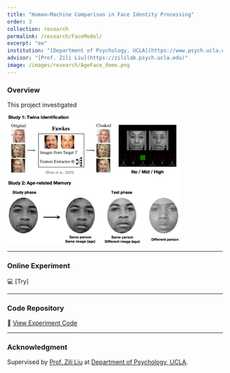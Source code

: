 ```yaml
---
title: "Human–Machine Comparison in Face Identity Processing"
order: 3
collection: research
permalink: /research/FaceModel/
excerpt: "ee"
institution: "[Department of Psychology, UCLA](https://www.psych.ucla.edu/)"
advisor: "[Prof. Zili Liu](https://zililab.psych.ucla.edu)"
image: /images/research/AgeFace_demo.png
---
```


### Overview
This project investigated 

<img src="/images/research/AgeFace_demo.png" alt="Face demo" style="max-width: 80%; border-radius: 12px;">

---

### Online Experiment
💻 [Try]

---

### Code Repository
🔗 [View Experiment Code](/code/project-3/)

---

### Acknowledgment
Supervised by [Prof. Zili Liu](https://zililab.psych.ucla.edu) at [Department of Psychology, UCLA](https://www.psych.ucla.edu/).  
